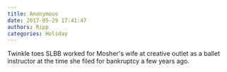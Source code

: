 ```yaml
---
title: Anonymous
date: 2017-05-29 17:41:47
authors: Ripp
categories: Holiday
---
```


 Twinkle toes SLBB worked for Mosher's wife at creative outlet as a ballet instructor at the time she filed for bankruptcy a few years ago.